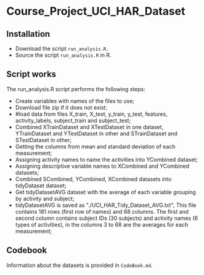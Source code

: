 # Course_Project_UCI_HAR_Dataset

## Installation
* Download the script `run_analysis.R`.
* Source the script `run_analysis.R` in R.

## Script works
The run_analysis.R script performs the following steps:

* Create variables with names of the files to use;
* Download file zip if it does not exist;
* #load data from files X_train, X_test, y_train, y_test, features, activity_labels, subject_train and subject_test;
* Combined XTrainDataset and XTestDataset in one dataset, YTrainDataset and YTestDataset in other and STrainDataset and STestDataset in other;
* Getting the columns from mean and standard deviation of each measurement;
* Assigning activity names to name the activities into YCombined dataset;
* Assigning descriptive variable names to XCombined and YCombined datasets;
* Combined SCombined, YCombined, XCombined datasets into tidyDataset dataset;
* Get tidyDatasetAVG dataset with the average of each variable grouping by activity and subject;
* tidyDatasetAVG is saved as "./UCI_HAR_Tidy_Dataset_AVG.txt", This file contains 181 rows (first row of names) and 68 columns. The first and second column contains subject IDs (30 subjects) and activity names (6 types of activities), in the columns 3 to 68 are the averages for each measurement;

## Codebook
Information about the datasets is provided in `CodeBook.md`.    